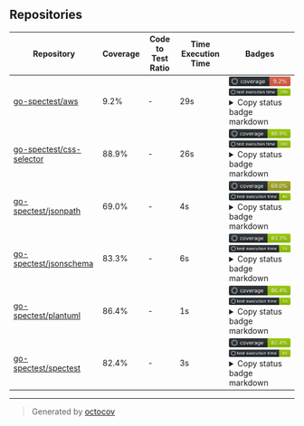 ## Repositories

| Repository | Coverage | Code to Test Ratio | Time Execution Time | Badges |
| --- | --- | --- | --- | --- |
| [go-spectest/aws](https://github.com/go-spectest/aws) | 9.2% | - | 29s | ![go-spectest/aws](https://github.com/go-spectest/octocovs-central-repo/blob/main//badges/go-spectest/aws/coverage.svg?raw=true) ![go-spectest/aws](https://github.com/go-spectest/octocovs-central-repo/blob/main//badges/go-spectest/aws/time.svg?raw=true) <details><summary>Copy status badge markdown</summary>```![Coverage](https://github.com/go-spectest/octocovs-central-repo/blob/main//badges/go-spectest/aws/coverage.svg?raw=true)```<br>```![Test Execution Time](https://github.com/go-spectest/octocovs-central-repo/blob/main//badges/go-spectest/aws/time.svg?raw=true)```</details> |
| [go-spectest/css-selector](https://github.com/go-spectest/css-selector) | 88.9% | - | 26s | ![go-spectest/css-selector](https://github.com/go-spectest/octocovs-central-repo/blob/main//badges/go-spectest/css-selector/coverage.svg?raw=true) ![go-spectest/css-selector](https://github.com/go-spectest/octocovs-central-repo/blob/main//badges/go-spectest/css-selector/time.svg?raw=true) <details><summary>Copy status badge markdown</summary>```![Coverage](https://github.com/go-spectest/octocovs-central-repo/blob/main//badges/go-spectest/css-selector/coverage.svg?raw=true)```<br>```![Test Execution Time](https://github.com/go-spectest/octocovs-central-repo/blob/main//badges/go-spectest/css-selector/time.svg?raw=true)```</details> |
| [go-spectest/jsonpath](https://github.com/go-spectest/jsonpath) | 69.0% | - | 4s | ![go-spectest/jsonpath](https://github.com/go-spectest/octocovs-central-repo/blob/main//badges/go-spectest/jsonpath/coverage.svg?raw=true) ![go-spectest/jsonpath](https://github.com/go-spectest/octocovs-central-repo/blob/main//badges/go-spectest/jsonpath/time.svg?raw=true) <details><summary>Copy status badge markdown</summary>```![Coverage](https://github.com/go-spectest/octocovs-central-repo/blob/main//badges/go-spectest/jsonpath/coverage.svg?raw=true)```<br>```![Test Execution Time](https://github.com/go-spectest/octocovs-central-repo/blob/main//badges/go-spectest/jsonpath/time.svg?raw=true)```</details> |
| [go-spectest/jsonschema](https://github.com/go-spectest/jsonschema) | 83.3% | - | 6s | ![go-spectest/jsonschema](https://github.com/go-spectest/octocovs-central-repo/blob/main//badges/go-spectest/jsonschema/coverage.svg?raw=true) ![go-spectest/jsonschema](https://github.com/go-spectest/octocovs-central-repo/blob/main//badges/go-spectest/jsonschema/time.svg?raw=true) <details><summary>Copy status badge markdown</summary>```![Coverage](https://github.com/go-spectest/octocovs-central-repo/blob/main//badges/go-spectest/jsonschema/coverage.svg?raw=true)```<br>```![Test Execution Time](https://github.com/go-spectest/octocovs-central-repo/blob/main//badges/go-spectest/jsonschema/time.svg?raw=true)```</details> |
| [go-spectest/plantuml](https://github.com/go-spectest/plantuml) | 86.4% | - | 1s | ![go-spectest/plantuml](https://github.com/go-spectest/octocovs-central-repo/blob/main//badges/go-spectest/plantuml/coverage.svg?raw=true) ![go-spectest/plantuml](https://github.com/go-spectest/octocovs-central-repo/blob/main//badges/go-spectest/plantuml/time.svg?raw=true) <details><summary>Copy status badge markdown</summary>```![Coverage](https://github.com/go-spectest/octocovs-central-repo/blob/main//badges/go-spectest/plantuml/coverage.svg?raw=true)```<br>```![Test Execution Time](https://github.com/go-spectest/octocovs-central-repo/blob/main//badges/go-spectest/plantuml/time.svg?raw=true)```</details> |
| [go-spectest/spectest](https://github.com/go-spectest/spectest) | 82.4% | - | 3s | ![go-spectest/spectest](https://github.com/go-spectest/octocovs-central-repo/blob/main//badges/go-spectest/spectest/coverage.svg?raw=true) ![go-spectest/spectest](https://github.com/go-spectest/octocovs-central-repo/blob/main//badges/go-spectest/spectest/time.svg?raw=true) <details><summary>Copy status badge markdown</summary>```![Coverage](https://github.com/go-spectest/octocovs-central-repo/blob/main//badges/go-spectest/spectest/coverage.svg?raw=true)```<br>```![Test Execution Time](https://github.com/go-spectest/octocovs-central-repo/blob/main//badges/go-spectest/spectest/time.svg?raw=true)```</details> |

---

> Generated by [octocov](https://github.com/k1LoW/octocov)
